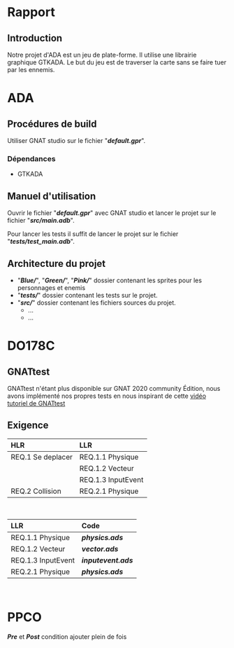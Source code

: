 # Rapport

## Introduction

Notre projet d'ADA est un jeu de plate-forme. Il utilise une librairie graphique GTKADA. Le but du jeu est de traverser la carte sans se faire tuer par les ennemis.

# ADA

## Procédures de build

Utiliser GNAT studio sur le fichier "***default.gpr***".

### Dépendances

- GTKADA

## Manuel d'utilisation

Ouvrir le fichier "***default.gpr***" avec GNAT studio et lancer le projet sur le fichier "***src/main.adb***".

Pour lancer les tests il suffit de lancer le projet sur le fichier "***tests/test_main.adb***".

## Architecture du projet

- "***Blue/***", "***Green/***", "***Pink/***" dossier contenant les sprites pour les personnages et enemis
- "***tests/***" dossier contenant les tests sur le projet.
- "***src/***" dossier contenant les fichiers sources du projet.
    - ...
    - ...

# DO178C

## GNATtest

GNATtest n'étant plus disponible sur GNAT 2020 community Édition, nous avons implémenté nos propres tests en nous inspirant de cette [vidéo tutoriel de GNATtest](https://www.youtube.com/watch?v=CaiZ5IA3Vls)

## Exigence

| HLR | LLR |
|:-|:-|
| REQ.1 Se deplacer | REQ.1.1 Physique |
|                   | REQ.1.2 Vecteur |
|                   | REQ.1.3 InputEvent |
| REQ.2 Collision   | REQ.2.1 Physique |

<br/>

| LLR | Code |
|:-|:-|
| REQ.1.1 Physique      | ***physics.ads*** |
| REQ.1.2 Vecteur       | ***vector.ads*** |
| REQ.1.3 InputEvent    | ***inputevent.ads*** |
| REQ.2.1 Physique      | ***physics.ads*** |

<br/>

# PPCO

***Pre*** et ***Post*** condition ajouter plein de fois
